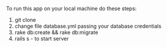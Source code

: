 To run this app on your local machine do these steps:

1. git clone
2. change file database.yml passing your database credentials
3. rake db:create && rake db:migrate
4. rails s - to start server

